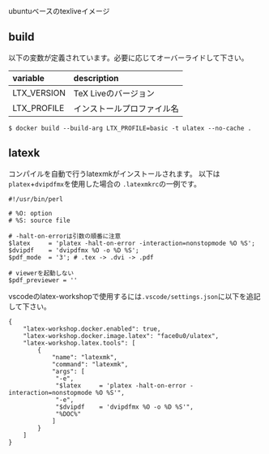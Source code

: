 ubuntuベースのtexliveイメージ

## build
以下の変数が定義されています。必要に応じてオーバーライドして下さい。

|variable|description|
|:--|:--|
|LTX_VERSION|TeX Liveのバージョン|
|LTX_PROFILE|インストールプロファイル名|

```
$ docker build --build-arg LTX_PROFILE=basic -t ulatex --no-cache .
```

## latexk
コンパイルを自動で行うlatexmkがインストールされます。
以下は`platex`+`dvipdfmx`を使用した場合の `.latexmkrc`の一例です。

```
#!/usr/bin/perl

# %O: option
# %S: source file

# -halt-on-errorは引数の順番に注意
$latex     = 'platex -halt-on-error -interaction=nonstopmode %O %S';
$dvipdf    = 'dvipdfmx %O -o %D %S';
$pdf_mode  = '3'; # .tex -> .dvi -> .pdf

# viewerを起動しない
$pdf_previewer = ''
```

vscodeのlatex-workshopで使用するには`.vscode/settings.json`に以下を追記して下さい。

```
{
    "latex-workshop.docker.enabled": true,
    "latex-workshop.docker.image.latex": "face0u0/ulatex",
    "latex-workshop.latex.tools": [
        {
            "name": "latexmk",
            "command": "latexmk",
            "args": [
             "-e",
             "$latex     = 'platex -halt-on-error -interaction=nonstopmode %O %S'",
             "-e",
             "$dvipdf    = 'dvipdfmx %O -o %D %S'",
             "%DOC%"
            ]
        }
    ]
}
```
